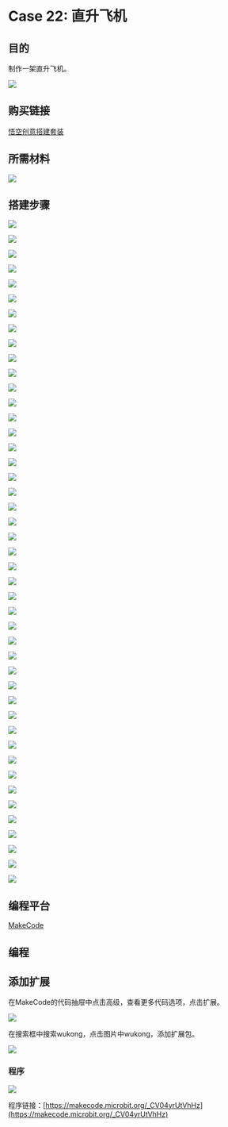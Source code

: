 ﻿# Case 22: 直升飞机
## 目的
制作一架直升飞机。

![](https://wiki-media-ef.oss-cn-hongkong.aliyuncs.com//images/Wonder-Building-Kit-case-22-01.png)

## 购买链接

[悟空创意搭建套装](https://item.taobao.com/item.htm?id=649813731275&spm=2015.23436601.0.0)

## 所需材料

![](https://wiki-media-ef.oss-cn-hongkong.aliyuncs.com//images/Wonder-Building-Kit-step-case-22-01.png)

## 搭建步骤

![](https://wiki-media-ef.oss-cn-hongkong.aliyuncs.com//images/Wonder-Building-Kit-step-case-22-02.png)

![](https://wiki-media-ef.oss-cn-hongkong.aliyuncs.com//images/Wonder-Building-Kit-step-case-22-03.png)

![](https://wiki-media-ef.oss-cn-hongkong.aliyuncs.com//images/Wonder-Building-Kit-step-case-22-04.png)

![](https://wiki-media-ef.oss-cn-hongkong.aliyuncs.com//images/Wonder-Building-Kit-step-case-22-05.png)

![](https://wiki-media-ef.oss-cn-hongkong.aliyuncs.com//images/Wonder-Building-Kit-step-case-22-06.png)

![](https://wiki-media-ef.oss-cn-hongkong.aliyuncs.com//images/Wonder-Building-Kit-step-case-22-07.png)

![](https://wiki-media-ef.oss-cn-hongkong.aliyuncs.com//images/Wonder-Building-Kit-step-case-22-08.png)

![](https://wiki-media-ef.oss-cn-hongkong.aliyuncs.com//images/Wonder-Building-Kit-step-case-22-09.png)

![](https://wiki-media-ef.oss-cn-hongkong.aliyuncs.com//images/Wonder-Building-Kit-step-case-22-10.png)

![](https://wiki-media-ef.oss-cn-hongkong.aliyuncs.com//images/Wonder-Building-Kit-step-case-22-11.png)

![](https://wiki-media-ef.oss-cn-hongkong.aliyuncs.com//images/Wonder-Building-Kit-step-case-22-12.png)

![](https://wiki-media-ef.oss-cn-hongkong.aliyuncs.com//images/Wonder-Building-Kit-step-case-22-13.png)

![](https://wiki-media-ef.oss-cn-hongkong.aliyuncs.com//images/Wonder-Building-Kit-step-case-22-14.png)

![](https://wiki-media-ef.oss-cn-hongkong.aliyuncs.com//images/Wonder-Building-Kit-step-case-22-15.png)

![](https://wiki-media-ef.oss-cn-hongkong.aliyuncs.com//images/Wonder-Building-Kit-step-case-22-16.png)

![](https://wiki-media-ef.oss-cn-hongkong.aliyuncs.com//images/Wonder-Building-Kit-step-case-22-17.png)

![](https://wiki-media-ef.oss-cn-hongkong.aliyuncs.com//images/Wonder-Building-Kit-step-case-22-18.png)

![](https://wiki-media-ef.oss-cn-hongkong.aliyuncs.com//images/Wonder-Building-Kit-step-case-22-19.png)

![](https://wiki-media-ef.oss-cn-hongkong.aliyuncs.com//images/Wonder-Building-Kit-step-case-22-20.png)

![](https://wiki-media-ef.oss-cn-hongkong.aliyuncs.com//images/Wonder-Building-Kit-step-case-22-21.png)

![](https://wiki-media-ef.oss-cn-hongkong.aliyuncs.com//images/Wonder-Building-Kit-step-case-22-22.png)

![](https://wiki-media-ef.oss-cn-hongkong.aliyuncs.com//images/Wonder-Building-Kit-step-case-22-23.png)

![](https://wiki-media-ef.oss-cn-hongkong.aliyuncs.com//images/Wonder-Building-Kit-step-case-22-24.png)

![](https://wiki-media-ef.oss-cn-hongkong.aliyuncs.com//images/Wonder-Building-Kit-step-case-22-25.png)

![](https://wiki-media-ef.oss-cn-hongkong.aliyuncs.com//images/Wonder-Building-Kit-step-case-22-26.png)

![](https://wiki-media-ef.oss-cn-hongkong.aliyuncs.com//images/Wonder-Building-Kit-step-case-22-27.png)

![](https://wiki-media-ef.oss-cn-hongkong.aliyuncs.com//images/Wonder-Building-Kit-step-case-22-28.png)

![](https://wiki-media-ef.oss-cn-hongkong.aliyuncs.com//images/Wonder-Building-Kit-step-case-22-29.png)

![](https://wiki-media-ef.oss-cn-hongkong.aliyuncs.com//images/Wonder-Building-Kit-step-case-22-30.png)

![](https://wiki-media-ef.oss-cn-hongkong.aliyuncs.com//images/Wonder-Building-Kit-step-case-22-31.png)

![](https://wiki-media-ef.oss-cn-hongkong.aliyuncs.com//images/Wonder-Building-Kit-step-case-22-32.png)

![](https://wiki-media-ef.oss-cn-hongkong.aliyuncs.com//images/Wonder-Building-Kit-step-case-22-33.png)

![](https://wiki-media-ef.oss-cn-hongkong.aliyuncs.com//images/Wonder-Building-Kit-step-case-22-34.png)

![](https://wiki-media-ef.oss-cn-hongkong.aliyuncs.com//images/Wonder-Building-Kit-step-case-22-35.png)

![](https://wiki-media-ef.oss-cn-hongkong.aliyuncs.com//images/Wonder-Building-Kit-step-case-22-36.png)

![](https://wiki-media-ef.oss-cn-hongkong.aliyuncs.com//images/Wonder-Building-Kit-step-case-22-37.png)

![](https://wiki-media-ef.oss-cn-hongkong.aliyuncs.com//images/Wonder-Building-Kit-step-case-22-38.png)

![](https://wiki-media-ef.oss-cn-hongkong.aliyuncs.com//images/Wonder-Building-Kit-step-case-22-39.png)

![](https://wiki-media-ef.oss-cn-hongkong.aliyuncs.com//images/Wonder-Building-Kit-step-case-22-40.png)

![](https://wiki-media-ef.oss-cn-hongkong.aliyuncs.com//images/Wonder-Building-Kit-step-case-22-41.png)

![](https://wiki-media-ef.oss-cn-hongkong.aliyuncs.com//images/Wonder-Building-Kit-step-case-22-42.png)

![](https://wiki-media-ef.oss-cn-hongkong.aliyuncs.com//images/Wonder-Building-Kit-step-case-22-43.png)

![](https://wiki-media-ef.oss-cn-hongkong.aliyuncs.com//images/Wonder-Building-Kit-step-case-22-44.png)

![](https://wiki-media-ef.oss-cn-hongkong.aliyuncs.com//images/Wonder-Building-Kit-step-case-22-45.png)

![](https://wiki-media-ef.oss-cn-hongkong.aliyuncs.com//images/Wonder-Building-Kit-step-case-22-46.png)

## 编程平台

[MakeCode](https://makecode.microbit.org/)

## 编程
## 添加扩展
在MakeCode的代码抽屉中点击高级，查看更多代码选项，点击扩展。

![](https://wiki-media-ef.oss-cn-hongkong.aliyuncs.com//images/case-01-03.png)

在搜索框中搜索wukong，点击图片中wukong，添加扩展包。

![](https://wiki-media-ef.oss-cn-hongkong.aliyuncs.com//images/case-01-04.png)





### 程序

![](https://wiki-media-ef.oss-cn-hongkong.aliyuncs.com//images/Wonder-Building-Kit-case-22-04.png)

程序链接：[https://makecode.microbit.org/_CV04yrUtVhHz](https://makecode.microbit.org/_CV04yrUtVhHz)
